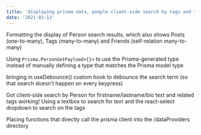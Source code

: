 ```yaml
---
title: 'displaying prisma data, people client-side search by tags and text'
date: '2021-02-13'
---
```


Formatting the display of Person search results, which also shows Posts (one-to-many), Tags (many-to-many) and Friends (self-relation many-to-many)

Using `Prisma.PersonGetPayload<{}>` to use the Prisma-generated type instead of manually defining a type that matches the Prisma model type

bringing in useDebounce() custom hook to debounce the search term (so that search doesn't happen on every keypress)

Got client-side search by Person for firstname/lastname/bio text and related tags working! Using a textbox to search for text and the react-select dropdown to search on the tags

Placing functions that directly call the prisma client into the /dataProviders directory
